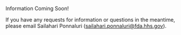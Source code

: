 Information Coming Soon!

If you have any requests for information or questions in the meantime, please email Sailahari Ponnaluri (sailahari.ponnaluri@fda.hhs.gov). 
